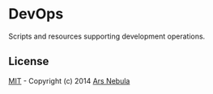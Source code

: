 # DevOps

Scripts and resources supporting development operations.

## License

[MIT](http://choosealicense.com/licenses/mit/) -
Copyright (c) 2014 [Ars Nebula](http://www.arsnebula.com)
